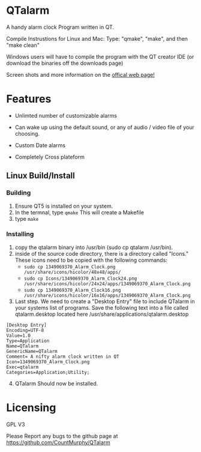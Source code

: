 QTalarm
=======

A handy alarm clock Program written in QT.

Compile Instrustions for Linux and Mac:
  Type: "qmake", "make", and then "make clean"

Windows users will have to compile the program with the QT creator IDE (or download the binaries off the downloads page)

Screen shots and more information on the [offical web page!](https://random-hackery.net/page/qtalarm/)

Features
========

- Unlimted number of customizable alarms

- Can wake up using the default sound, or any of audio / video file of your choosing.

- Custom Date alarms

- Completely Cross plateform

## Linux Build/Install

### Building
1. Ensure QT5 is installed on your system.
1. In the termnal, type `qmake` This will create a Makefile
1. type `make`
 
### Installing

1. copy the qtalarm binary into /usr/bin (sudo cp qtalarm /usr/bin).
2. inside of the source code directory, there is a directory called "Icons." These icons need to be copied with the following commands:
   - `sudo cp 1349069370_Alarm_Clock.png /usr/share/icons/hicolor/48x48/apps/`
   - `sudo cp Icons/1349069370_Alarm_Clock24.png /usr/share/icons/hicolor/24x24/apps/1349069370_Alarm_Clock.png`
   - `sudo cp 1349069370_Alarm_Clock16.png /usr/share/icons/hicolor/16x16/apps/1349069370_Alarm_Clock.png`
3. Last step. We need to create a "Desktop Entry" file to include QTalarm in your systems list of programs. Save the following text into a file called qtalarm.desktop located here /usr/share/applications/qtalarm.desktop

```
[Desktop Entry]
Encoding=UTF-8
Value=1.0
Type=Application
Name=QTalarm
GenericName=QTalarm
Comment= A nifty alarm clock written in QT
Icon=1349069370_Alarm_Clock.png
Exec=qtalarm
Categories=Application;Utility;
```
4. QTalarm Should now be installed.

Licensing
==========
GPL V3


Please Report any bugs to the github page at https://github.com/CountMurphy/QTalarm
